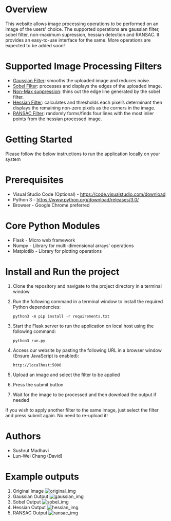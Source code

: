 # Overview
This website allows image processing operations to be performed on an image of the users' choice. The supported operations are gaussian filter, sobel filter, non-maximum supression, hessian detection and RANSAC. It provides an easy-to-use interface for the same. More operations are expected to be added soon!

# Supported Image Processing Filters
* [Gaussian Filter](http://www.justin-liang.com/tutorials/canny/#gaussian): smooths the uploaded image and reduces noise.
* [Sobel Filter](http://www.justin-liang.com/tutorials/canny/#gradient): processes and displays the edges of the uploaded image.
* [Non-Max suppression](http://www.justin-liang.com/tutorials/canny/#suppression): thins out the edge line generated by the sobel filter.
* [Hessian Filter](https://www.khanacademy.org/math/multivariable-calculus/applications-of-multivariable-derivatives/quadratic-approximations/a/the-hessian): calculates and thresholds each pixel’s determinant then displays the remaining non-zero pixels as the corners in the image.
* [RANSAC Filter](https://www.mathworks.com/discovery/ransac.html): randomly forms/finds four lines with the most inlier points from the hessian processed image.

# Getting Started
Please follow the below instructions to run the application locally on your system

# Prerequisites
* Visual Studio Code (Optional) - https://code.visualstudio.com/download
* Python 3 - https://www.python.org/download/releases/3.0/
* Browser - Google Chrome preferred

# Core Python Modules
* Flask - Micro web framework
* Numpy - Library for multi-dimensional arrays' operations
* Matplotlib - Library for plotting operations

# Install and Run the project

1. Clone the repository and navigate to the project directory in a terminal window

2. Run the following command in a terminal window to install the required Python dependencies:

    ``` python3 -m pip install -r requirements.txt ```

3. Start the Flask server to run the application on local host using the following command:

    ``` python3 run.py ```
    
4. Access our website by pasting the following URL in a browser window (Ensure JavaScript is enabled):

    ```http://localhost:5000```

5. Upload an image and select the filter to be applied

6. Press the submit button

7. Wait for the image to be processed and then download the output if needed

If you wish to apply another filter to the same image, just select the filter and press submit again.
No need to re-upload it!

# Authors
* Sushrut Madhavi
* Lun-Wei Chang (David)

# Example outputs
1. Original Image ![original_img](https://github.com/sushrutm29/EE551-image-processing-website/blob/develop/sample_outputs/original_img.png)
2. Gaussian Output ![gaussian_img](https://github.com/sushrutm29/EE551-image-processing-website/blob/develop/sample_outputs/gaussian_img.png)
3. Sobel Output ![sobel_img](https://github.com/sushrutm29/EE551-image-processing-website/blob/develop/sample_outputs/sobel_img.png)
4. Hessian Output ![hessian_img](https://github.com/sushrutm29/EE551-image-processing-website/blob/develop/sample_outputs/hessian_img.png)
5. RANSAC Output ![ransac_img](https://github.com/sushrutm29/EE551-image-processing-website/blob/develop/sample_outputs/ransac_img.png)
